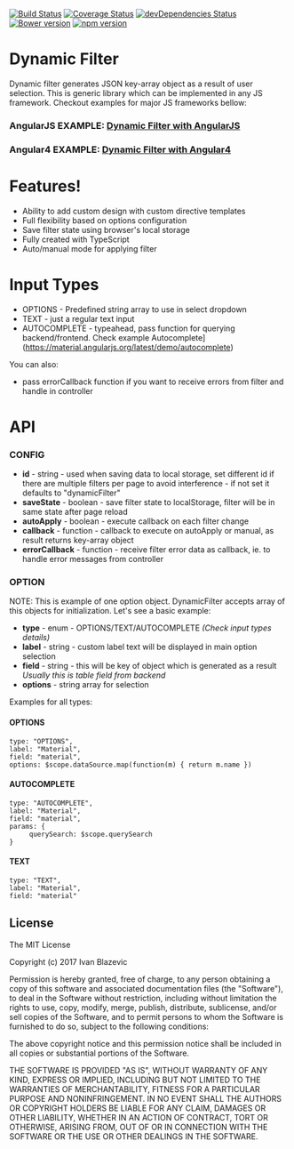 [![Build Status](https://travis-ci.org/ivanblazevic/dynamic-filter.svg?branch=master)](https://travis-ci.org/ivanblazevic/dynamic-filter) [![Coverage Status](https://coveralls.io/repos/github/ivanblazevic/dynamic-filter/badge.svg?branch=master)](https://coveralls.io/github/ivanblazevic/dynamic-filter?branch=master) [![devDependencies Status](https://david-dm.org/ivanblazevic/dynamic-filter/dev-status.svg)](https://david-dm.org/ivanblazevic/dynamic-filter?type=dev) [![Bower version](https://badge.fury.io/bo/dynamic-filter.svg)](https://badge.fury.io/bo/dynamic-filter) [![npm version](https://badge.fury.io/js/dynamic-filter.svg)](https://badge.fury.io/js/dynamic-filter)

# Dynamic Filter

Dynamic filter generates JSON key-array object as a result of user selection. This is generic library which can be implemented in any JS framework.
Checkout examples for major JS frameworks bellow:

### AngularJS EXAMPLE: [Dynamic Filter with AngularJS](https://ivanblazevic.github.io/angular-dynamic-filter/)
### Angular4 EXAMPLE: [Dynamic Filter with Angular4](https://ivanblazevic.github.io/angular-dynamic-filter/)

# Features!

  - Ability to add custom design with custom directive templates
  - Full flexibility based on options configuration
  - Save filter state using browser's local storage
  - Fully created with TypeScript
  - Auto/manual mode for applying filter

# Input Types

  - OPTIONS - Predefined string array to use in select dropdown
  - TEXT - just a regular text input
  - AUTOCOMPLETE - typeahead, pass function for querying backend/frontend. Check  example Autocomplete](https://material.angularjs.org/latest/demo/autocomplete)

You can also:
  - pass errorCallback function if you want to receive errors from filter and handle in controller

# API

### CONFIG

- **id** - string - used when saving data to local storage, set different id if there are multiple filters per page to avoid interference - if not set it defaults to "dynamicFilter"
- **saveState** - boolean - save filter state to localStorage, filter will be in same state after page reload
- **autoApply** - boolean - execute callback on each filter change
- **callback** - function - callback to execute on autoApply or manual, as result returns key-array object
- **errorCallback** - function - receive filter error data as callback, ie. to handle error messages from controller

### OPTION

NOTE: This is example of one option object. DynamicFilter accepts array of this objects for initialization.
Let's see a basic example:

- **type** - enum - OPTIONS/TEXT/AUTOCOMPLETE *(Check input types details)*
- **label** - string - custom label text will be displayed in main option selection
- **field** - string - this will be key of object which is generated as a result *Usually this is table field from backend*
- **options** - string array for selection

Examples for all types:

#### OPTIONS
```
type: "OPTIONS",
label: "Material",
field: "material",
options: $scope.dataSource.map(function(m) { return m.name })
```
#### AUTOCOMPLETE
```
type: "AUTOCOMPLETE",
label: "Material",
field: "material",
params: {
     querySearch: $scope.querySearch
}
```
#### TEXT
```
type: "TEXT",
label: "Material",
field: "material"
```





License
----

The MIT License

Copyright (c) 2017 Ivan Blazevic

Permission is hereby granted, free of charge, to any person obtaining a copy of this software and associated documentation files (the "Software"), to deal in the Software without restriction, including without limitation the rights to use, copy, modify, merge, publish, distribute, sublicense, and/or sell copies of the Software, and to permit persons to whom the Software is furnished to do so, subject to the following conditions:

The above copyright notice and this permission notice shall be included in all copies or substantial portions of the Software.

THE SOFTWARE IS PROVIDED "AS IS", WITHOUT WARRANTY OF ANY KIND, EXPRESS OR IMPLIED, INCLUDING BUT NOT LIMITED TO THE WARRANTIES OF MERCHANTABILITY, FITNESS FOR A PARTICULAR PURPOSE AND NONINFRINGEMENT. IN NO EVENT SHALL THE AUTHORS OR COPYRIGHT HOLDERS BE LIABLE FOR ANY CLAIM, DAMAGES OR OTHER LIABILITY, WHETHER IN AN ACTION OF CONTRACT, TORT OR OTHERWISE, ARISING FROM, OUT OF OR IN CONNECTION WITH THE SOFTWARE OR THE USE OR OTHER DEALINGS IN THE SOFTWARE.
